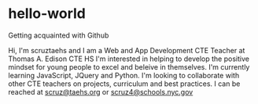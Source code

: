 # hello-world
Getting acquainted with Github

Hi, I'm scruztaehs and I am a Web and App Development CTE Teacher at Thomas A. Edison CTE HS
I'm interested in helping to develop the positive mindset for young people to excel and beleive in themselves.
I'm currently learning JavaScript, JQuery and Python.
I'm looking to collaborate with other CTE teachers on projects, curriculum and best practices.
I can be reached at scruz@taehs.org or scruz4@schools.nyc.gov
